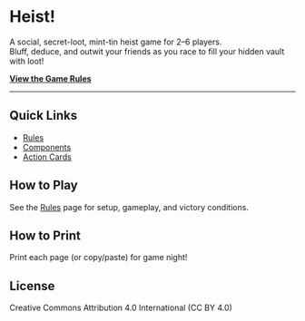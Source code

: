 # Heist!

A social, secret-loot, mint-tin heist game for 2–6 players.  
Bluff, deduce, and outwit your friends as you race to fill your hidden vault with loot!

**[View the Game Rules](https://garchangel.github.io/heist/)**

---

## Quick Links

- [Rules](rules.html)
- [Components](components.html)
- [Action Cards](action-cards.html)

## How to Play

See the [Rules](rules.md) page for setup, gameplay, and victory conditions.

## How to Print

Print each page (or copy/paste) for game night!

## License

Creative Commons Attribution 4.0 International (CC BY 4.0)
